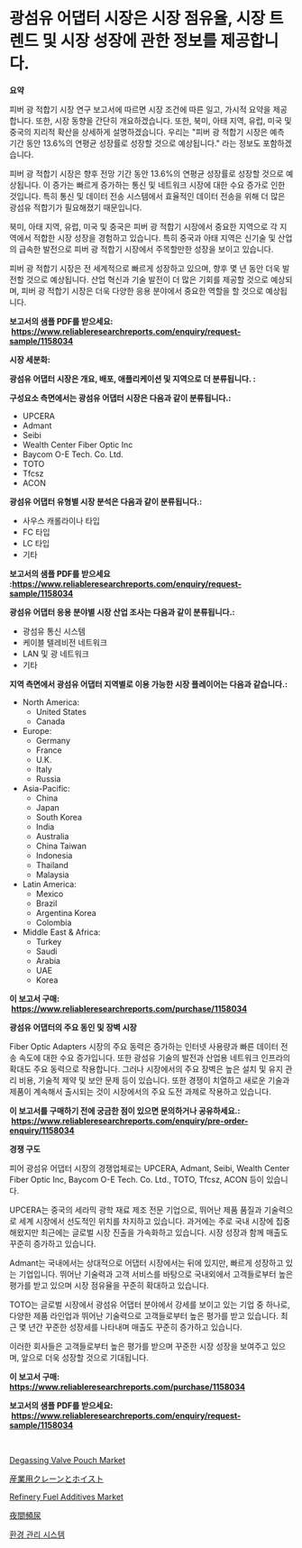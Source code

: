<p><h1>광섬유 어댑터 시장은 시장 점유율, 시장 트렌드 및 시장 성장에 관한 정보를 제공합니다.</h1></p><p><strong>요약</strong></p>
<p><p>피버 광 적합기 시장 연구 보고서에 따르면 시장 조건에 따른 일고, 가시적 요약을 제공합니다. 또한, 시장 동향을 간단히 개요하겠습니다. 또한, 북미, 아태 지역, 유럽, 미국 및 중국의 지리적 확산을 상세하게 설명하겠습니다. 우리는 "피버 광 적합기 시장은 예측 기간 동안 13.6%의 연평균 성장률로 성장할 것으로 예상됩니다." 라는 정보도 포함하겠습니다.</p><p>피버 광 적합기 시장은 향후 전망 기간 동안 13.6%의 연평균 성장률로 성장할 것으로 예상됩니다. 이 증가는 빠르게 증가하는 통신 및 네트워크 시장에 대한 수요 증가로 인한 것입니다. 특히 통신 및 데이터 전송 시스템에서 효율적인 데이터 전송을 위해 더 많은 광섬유 적합기가 필요해졌기 때문입니다.</p><p>북미, 아태 지역, 유럽, 미국 및 중국은 피버 광 적합기 시장에서 중요한 지역으로 각 지역에서 적합한 시장 성장을 경험하고 있습니다. 특히 중국과 아태 지역은 신기술 및 산업의 급속한 발전으로 피버 광 적합기 시장에서 주목할만한 성장을 보이고 있습니다.</p><p>피버 광 적합기 시장은 전 세계적으로 빠르게 성장하고 있으며, 향후 몇 년 동안 더욱 발전할 것으로 예상됩니다. 산업 혁신과 기술 발전이 더 많은 기회를 제공할 것으로 예상되며, 피버 광 적합기 시장은 더욱 다양한 응용 분야에서 중요한 역할을 할 것으로 예상됩니다.</p></p>
<p><strong>보고서의 샘플 PDF를 받으세요: &nbsp;<a href="https://www.reliableresearchreports.com/enquiry/request-sample/1158034">https://www.reliableresearchreports.com/enquiry/request-sample/1158034</a></strong></p>
<p><strong>시장 세분화:</strong></p>
<p><strong> 광섬유 어댑터 시장은 개요, 배포, 애플리케이션 및 지역으로 더 분류됩니다. :</strong></p>
<p><strong>구성요소 측면에서는 광섬유 어댑터 시장은 다음과 같이 분류됩니다.:</strong></p>
<p><ul><li>UPCERA</li><li>Admant</li><li>Seibi</li><li>Wealth Center Fiber Optic Inc</li><li>Baycom O-E Tech. Co. Ltd.</li><li>TOTO</li><li>Tfcsz</li><li>ACON</li></ul></p>
<p><strong> 광섬유 어댑터 유형별 시장 분석은 다음과 같이 분류됩니다.:</strong></p>
<p><ul><li>사우스 캐롤라이나 타입</li><li>FC 타입</li><li>LC 타입</li><li>기타</li></ul></p>
<p><strong>보고서의 샘플 PDF를 받으세요 :<a href="https://www.reliableresearchreports.com/enquiry/request-sample/1158034">https://www.reliableresearchreports.com/enquiry/request-sample/1158034</a></strong></p>
<p><strong> 광섬유 어댑터 응용 분야별 시장 산업 조사는 다음과 같이 분류됩니다.:</strong></p>
<p><ul><li>광섬유 통신 시스템</li><li>케이블 텔레비전 네트워크</li><li>LAN 및 광 네트워크</li><li>기타</li></ul></p>
<p><strong>지역 측면에서 광섬유 어댑터 지역별로 이용 가능한 시장 플레이어는 다음과 같습니다.:</strong></p>
<p><ul>
    <li>
        North America:
        <ul>
            <li>United States</li>
            <li>Canada</li>
        </ul>
    </li>
    <li>
        Europe:
        <ul>
            <li>Germany</li>
            <li>France</li>
            <li>U.K.</li>
            <li>Italy</li>
            <li>Russia</li>
        </ul>
    </li>
    <li>
        Asia-Pacific:
        <ul>
            <li>China</li>
            <li>Japan</li>
            <li>South Korea</li>
            <li>India</li>
            <li>Australia</li>
            <li>China Taiwan</li>
            <li>Indonesia</li>
            <li>Thailand</li>
            <li>Malaysia</li>
        </ul>
    </li>
    <li>
        Latin America:
        <ul>
            <li>Mexico</li>
            <li>Brazil</li>
            <li>Argentina Korea</li>
            <li>Colombia</li>
        </ul>
    </li>
    <li>
        Middle East & Africa:
        <ul>
            <li>Turkey</li>
            <li>Saudi</li>
            <li>Arabia</li>
            <li>UAE</li>
            <li>Korea</li>
        </ul>
    </li>
    </ul></p>
<p><strong>이 보고서 구매: &nbsp;<a href="https://www.reliableresearchreports.com/purchase/1158034">https://www.reliableresearchreports.com/purchase/1158034</a></strong></p>
<p><strong>광섬유 어댑터의 주요 동인 및 장벽 시장</strong></p>
<p><p>Fiber Optic Adapters 시장의 주요 동력은 증가하는 인터넷 사용량과 빠른 데이터 전송 속도에 대한 수요 증가입니다. 또한 광섬유 기술의 발전과 산업용 네트워크 인프라의 확대도 주요 동력으로 작용합니다. 그러나 시장에서의 주요 장벽은 높은 설치 및 유지 관리 비용, 기술적 제약 및 보안 문제 등이 있습니다. 또한 경쟁이 치열하고 새로운 기술과 제품이 계속해서 출시되는 것이 시장에서의 주요 도전 과제로 작용하고 있습니다.</p></p>
<p><strong>이 보고서를 구매하기 전에 궁금한 점이 있으면 문의하거나 공유하세요.: &nbsp;<a href="https://www.reliableresearchreports.com/enquiry/pre-order-enquiry/1158034">https://www.reliableresearchreports.com/enquiry/pre-order-enquiry/1158034</a></strong></p>
<p><strong>경쟁 구도</strong></p>
<p><p>피어 광섬유 어댑터 시장의 경쟁업체로는 UPCERA, Admant, Seibi, Wealth Center Fiber Optic Inc, Baycom O-E Tech. Co. Ltd., TOTO, Tfcsz, ACON 등이 있습니다.</p><p>UPCERA는 중국의 세라믹 광학 재료 제조 전문 기업으로, 뛰어난 제품 품질과 기술력으로 세계 시장에서 선도적인 위치를 차지하고 있습니다. 과거에는 주로 국내 시장에 집중해왔지만 최근에는 글로벌 시장 진출을 가속화하고 있습니다. 시장 성장과 함께 매출도 꾸준히 증가하고 있습니다.</p><p>Admant는 국내에서는 상대적으로 어댑터 시장에서는 뒤에 있지만, 빠르게 성장하고 있는 기업입니다. 뛰어난 기술력과 고객 서비스를 바탕으로 국내외에서 고객들로부터 높은 평가를 받고 있으며 시장 점유율을 꾸준히 확대하고 있습니다.</p><p>TOTO는 글로벌 시장에서 광섬유 어댑터 분야에서 강세를 보이고 있는 기업 중 하나로, 다양한 제품 라인업과 뛰어난 기술력으로 고객들로부터 높은 평가를 받고 있습니다. 최근 몇 년간 꾸준한 성장세를 나타내며 매출도 꾸준히 증가하고 있습니다.</p><p>이러한 회사들은 고객들로부터 높은 평가를 받으며 꾸준한 시장 성장을 보여주고 있으며, 앞으로 더욱 성장할 것으로 기대됩니다.</p></p>
<p><strong>이 보고서 구매: &nbsp; <a href="https://www.reliableresearchreports.com/purchase/1158034">https://www.reliableresearchreports.com/purchase/1158034</a></strong></p>
<p><strong>보고서의 샘플 PDF를 받으세요: &nbsp;<a href="https://www.reliableresearchreports.com/enquiry/request-sample/1158034">https://www.reliableresearchreports.com/enquiry/request-sample/1158034</a></strong><strong></strong></p>
<p>&nbsp;</p>
<p><p><a href="https://issuu.com/reportprime-2/docs/degassing-valve-pouch-market-size-2030.pptx">Degassing Valve Pouch Market</a></p><p><a href="https://medium.com/@alonzomoenrt8956/%E7%94%A3%E6%A5%AD%E7%94%A8%E3%82%AF%E3%83%AC%E3%83%BC%E3%83%B3%E3%81%8A%E3%82%88%E3%81%B3%E3%83%9B%E3%82%A4%E3%82%B9%E3%83%88%E5%B8%82%E5%A0%B4%E8%A6%8F%E6%A8%A1-%E5%B8%82%E5%A0%B4%E5%8B%95%E5%90%91%E3%81%A8%E5%B8%82%E5%A0%B4%E4%BA%88%E6%B8%AC-2024%E5%B9%B4-2031%E5%B9%B4-1f3614593270">産業用クレーンとホイスト</a></p><p><a href="https://github.com/BryceTownsendr/Market-Research-Report-List-3/blob/main/refinery-fuel-additives-market.md">Refinery Fuel Additives Market</a></p><p><a href="https://github.com/ksxzwxabcuynh011/Market-Research-Report-List-1/blob/main/4662103191251.md">夜間頻尿</a></p><p><a href="https://github.com/xvz497517413/Market-Research-Report-List-1/blob/main/1381705191096.md">환경 관리 시스템</a></p></p>